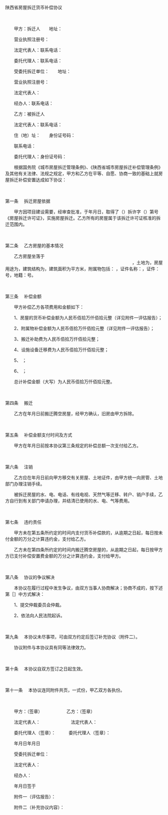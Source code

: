 



陕西省房屋拆迁货币补偿协议



 

　　

　　甲方：拆迁人　　地址：　　

　　营业执照注册号：　　

　　法定代表人：联系电话：　　

　　委托代理人：联系电话：　　

　　受委托拆迁单位：　　地址：　　

　　营业执照注册号：

　　法定代表人：　　

　　经办人：联系电话：　　

　　乙方：被拆迁人　　

　　法定代表人：联系电话：　　

　　住（地）址：　　身份证号码：

　　联系电话：　　

　　委托代理人：身份证号码：　　

　　根据国务院《城市房屋拆迁管理条例》、《陕西省城市房屋拆迁补偿管理条例》及其他有关法律、法规之规定，甲方和乙方在平等、自愿、协商一致的基础上就房屋拆迁补偿安置达成如下协议：

　　

第一条
　拆迁房屋依据　　

　　甲方因项目建设需要，经审查批准，于年月日，取得了（）拆许字（）第号《房屋拆迁许可证》，实施房屋拆迁。乙方所有的房屋属于该拆迁许可证核准的拆迁范围内。

　　

第二条
　乙方房屋的基本情况　　

　　乙方房屋坐落于 　　　　　　　　　　　　　　　　　　　　　　　　　　　　　，土地为，房屋用途为，建筑结构为，建筑面积为平方米，附属物包括： ，证件名称：，证件：号，地籍：号。

　　

第三条
　补偿金额　　

　　甲方补偿乙方各项费用和金额如下：　　

　　1、房屋的货币补偿金额为人民币佰拾万仟佰拾元整（详见附件一评估报告）；　　

　　2、附属物补偿金额为人民币佰拾万仟佰拾元整（详见附件一评估报告）；　　

　　3、搬迁补助费为人民币佰拾万仟佰拾元整；　　

　　4、设施设备迁移费为人民币佰拾万仟佰拾元整；　　

　　5、 ；　　

　　6、 ；　　

　　总计补偿金额（大写）为人民币佰拾万仟佰拾元整。

　　

第四条
　搬迁　　

　　乙方在年月日前搬迁腾空房屋，经甲方确认，旧房由甲方拆除。

　　

第五条
　补偿金额支付时间及方式　　

　　甲方在年月日前按本协议第三条规定的补偿总额一次支付给乙方。

　　

第六条
　注销　　

　　乙方应在年月日前向甲方移交有关房屋、土地证件，由甲方统一向房管、土地部门办理注销手续。　　

　　被拆迁房屋的水、电、电话、有线电视、天然气等迁移、转户、销户手续，乙方自行到有关部门申请办理，并结清已使用的水、电、气等费用。

　　

第七条
　违约责任　　

　　甲方未在第五条所约定的时间内支付货币补偿款的，从逾期之日起，每日按未付金额的万分之计算违约金，支付给乙方。　　

　　乙方未在第四条所约定的时间内搬迁腾空房屋的，从逾期之日起，每日按甲方方已支付补偿安置费金额的万分之计算违约金，支付给甲方。

　　

第八条
　协议的争议解决　　

　　本协议在履行过程中发生争议，由双方当事人协商解决；协商不成的，按下述第［］中方式解决：　　

　　1、提交仲裁委员会仲裁。　　

　　2、依法向人民法院起诉。

　　

第九条
　本协议未尽事项，可由双方约定后签订补充协议（附件二）。　　

　　协议附件与本协议具有同等法律效力。

　　

第十条
　本协议自双方签订之日起生效。

　　

第十一条
　本协议连同附件共页，一式份，甲乙双方各执份。　

　　　

　　甲方：（签章）　　　　　　乙方：（签章）　　

　　法定代表人：　　　　　　　法定代表人：　　

　　委托代理人（签章）：　　　委托代理人（签章）：　　

　　年月日年月日　　

　　受委托拆迁单位：　　

　　法定代表人：　　

　　经办人：　　

　　年月日签于　　

　　附件一（评估报告）：　　

　　附件二（补充协议内容）：　

　　